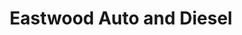 ---
title: "Eastwood Auto and Diesel"
url: /sussex/eastwood-auto-and-diesel/
shop: Autowerkstatt
---